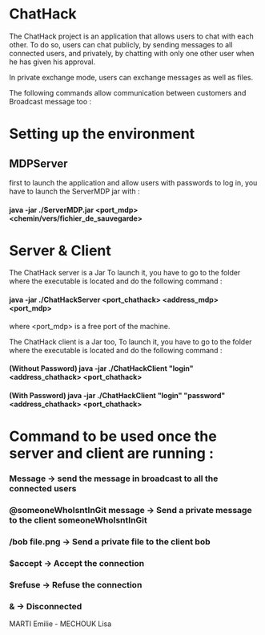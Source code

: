 # ChatHack

The ChatHack project is an application that allows users to chat with each other.
To do so, users can chat publicly, by sending messages to all connected users, 
and privately, by chatting with only one other user when he has given his approval.

In private exchange mode, users can exchange messages as well as files.

The following commands allow communication between customers and Broadcast message too :

# Setting up the environment

## MDPServer
first to launch the application and allow users with passwords to log in, you have to
launch the ServerMDP jar with :

#### java -jar ./ServerMDP.jar <port_mdp> <chemin/vers/fichier_de_sauvegarde>

# Server & Client

The ChatHack server is a Jar  To launch it, you have to go to the folder where the 
executable is located and do the following command :

#### java -jar ./ChatHackServer <port_chathack> <address_mdp> <port_mdp>

where <port_mdp> is a free port of the machine.

The ChatHack client is a Jar too, To launch it, you have to go to the folder where the 
executable is located and do the following command :

#### (Without Password) java -jar ./ChatHackClient "login" <address_chathack> <port_chathack>

#### (With Password) java -jar ./ChatHackClient "login" "password" <address_chathack> <port_chathack>

# Command to be used once the server and client are running :

### Message -> send the message in broadcast to all the connected users
### @someoneWhoIsntInGit message -> Send a private message to the client someoneWhoIsntInGit
### /bob file.png -> Send a private file to the client bob
### $accept -> Accept the connection
### $refuse -> Refuse the connection
### & -> Disconnected


MARTI Emilie - MECHOUK Lisa